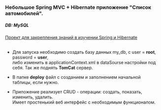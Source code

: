 ### Небольшое Spring MVC + Hibernate приложение "Список автомобилей".

##### DB: MySQL

<u>Проект для закрепления знаний в изучении Spring и Hibernate</u>
<br><br>
 - Для запуска необходимо создать базу данных my_db, с user = <b>root</b>, password = <b>user</b>,<br>
 либо изменить в applicationContext.xml в dataSourse настройки под себя. Так же поднять <b>TomCat</b> сервер.

 - В папке <b>deploy</b> файл с созданием и заполнением начальной таблицы, если нужно.
 
 - Приложение реализует CRUD - операции: создать, показать, изменить, удалить.<br>
 Имеет простенький веб интерфейс с необходимым функционалом.
 
